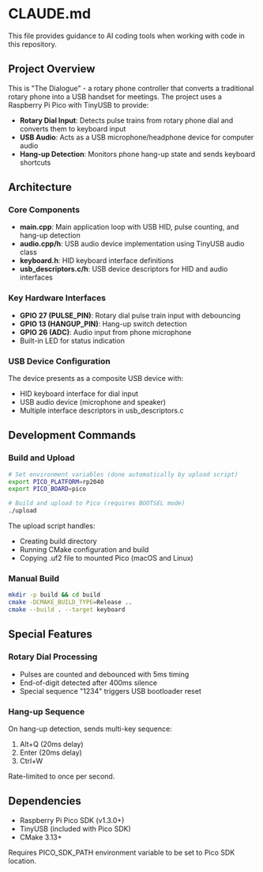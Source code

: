 # CLAUDE.md

This file provides guidance to AI coding tools when working with code in this repository.

## Project Overview

This is "The Dialogue" - a rotary phone controller that converts a traditional rotary phone into a USB handset for meetings. The project uses a Raspberry Pi Pico with TinyUSB to provide:

- **Rotary Dial Input**: Detects pulse trains from rotary phone dial and converts them to keyboard input
- **USB Audio**: Acts as a USB microphone/headphone device for computer audio
- **Hang-up Detection**: Monitors phone hang-up state and sends keyboard shortcuts

## Architecture

### Core Components

- **main.cpp**: Main application loop with USB HID, pulse counting, and hang-up detection
- **audio.cpp/h**: USB audio device implementation using TinyUSB audio class
- **keyboard.h**: HID keyboard interface definitions
- **usb_descriptors.c/h**: USB device descriptors for HID and audio interfaces

### Key Hardware Interfaces

- **GPIO 27 (PULSE_PIN)**: Rotary dial pulse train input with debouncing
- **GPIO 13 (HANGUP_PIN)**: Hang-up switch detection
- **GPIO 26 (ADC)**: Audio input from phone microphone
- Built-in LED for status indication

### USB Device Configuration

The device presents as a composite USB device with:
- HID keyboard interface for dial input
- USB audio device (microphone and speaker)
- Multiple interface descriptors in usb_descriptors.c

## Development Commands

### Build and Upload

```bash
# Set environment variables (done automatically by upload script)
export PICO_PLATFORM=rp2040
export PICO_BOARD=pico

# Build and upload to Pico (requires BOOTSEL mode)
./upload
```

The upload script handles:
- Creating build directory
- Running CMake configuration and build
- Copying .uf2 file to mounted Pico (macOS and Linux)

### Manual Build

```bash
mkdir -p build && cd build
cmake -DCMAKE_BUILD_TYPE=Release ..
cmake --build . --target keyboard
```

## Special Features

### Rotary Dial Processing

- Pulses are counted and debounced with 5ms timing
- End-of-digit detected after 400ms silence
- Special sequence "1234" triggers USB bootloader reset

### Hang-up Sequence

On hang-up detection, sends multi-key sequence:
1. Alt+Q (20ms delay)
2. Enter (20ms delay)
3. Ctrl+W

Rate-limited to once per second.

## Dependencies

- Raspberry Pi Pico SDK (v1.3.0+)
- TinyUSB (included with Pico SDK)
- CMake 3.13+

Requires PICO_SDK_PATH environment variable to be set to Pico SDK location.
